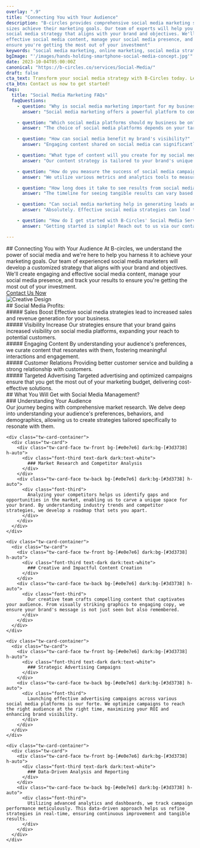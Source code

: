 ```yaml
---
overlay: ".9"
title: "Connecting You with Your Audience"
description: "B-circles provides comprehensive social media marketing services to help businesses of all 
sizes achieve their marketing goals. Our team of experts will help you develop a customized 
social media strategy that aligns with your brand and objectives. We'll create engaging and 
effective social media content, manage your social media presence, and track your results to 
ensure you're getting the most out of your investment"
keywords: "social media marketing, online marketing, social media strategy, customer engagement, brand awareness, digital marketing"
bgImage: "'/images/hands-holding-smartphone-social-media-concept.jpg'"
date: 2023-10-04T05:00:00Z
canonical: "https://b-circles.co/services/Social-Media/"
draft: false
cta_text: Transform your social media strategy with B-Circles today. Let's create a tailored plan to elevate your brand and connect with your audience.
cta_btn: Contact us now to get started!
faqs:
  title: "Social Media Marketing FAQs"
  faqQuestions:
    - question: "Why is social media marketing important for my business?"
      answer: "Social media marketing offers a powerful platform to connect with your audience, increase brand awareness, drive website traffic, and generate leads. It allows you to engage directly with your customers, build brand loyalty, and gain valuable insights into consumer behavior."

    - question: "Which social media platforms should my business be on?"
      answer: "The choice of social media platforms depends on your target audience and business objectives. We assess your industry, audience demographics, and goals to recommend platforms that align best with your brand. Common platforms include Facebook, Instagram, ☓, LinkedIn, Pinterest, and TikTok."

    - question: "How can social media benefit my brand's visibility?"
      answer: "Engaging content shared on social media can significantly increase your brand's visibility. Regular posts, interactions with followers, and strategic advertising campaigns can help your brand gain exposure, reach a wider audience, and increase brand recognition."

    - question: "What type of content will you create for my social media profiles?"
      answer: "Our content strategy is tailored to your brand's unique voice and goals. We create diverse content, including visually appealing graphics, engaging videos, informative blog posts, product highlights, user-generated content, polls, and interactive stories to keep your audience engaged."

    - question: "How do you measure the success of social media campaigns?"
      answer: "We utilize various metrics and analytics tools to measure the performance of your social media campaigns. Metrics such as engagement rate, reach, click-through rates, conversion rates, and social media follower growth are tracked. These insights help us assess the effectiveness of our strategies and make data-driven improvements."

    - question: "How long does it take to see results from social media marketing efforts?"
      answer: "The timeline for seeing tangible results can vary based on multiple factors, including your industry, goals, audience, and the strategies implemented. While some results, such as increased engagement or website traffic, may be noticeable sooner, achieving substantial ROI typically requires consistent effort over several months."

    - question: "Can social media marketing help in generating leads and sales for my business?"
      answer: "Absolutely. Effective social media strategies can lead to increased lead generation and ultimately drive sales. By targeting the right audience with engaging content and compelling calls-to-action, social media can drive traffic to your website and convert leads into customers."

    - question: "How do I get started with B-Circles' Social Media Services?"
      answer: "Getting started is simple! Reach out to us via our contact page or phone number to schedule a consultation. We'll discuss your goals, assess your needs, and craft a personalized strategy to kickstart your social media journey with us."

---
```


<div class="flex flex-col md:flex-row pb-5">
  <div class="md:w-1/2 md:pr-8">
    <div>
      ## Connecting You with Your Audience 
      At B-circles, we understand the power of social media and we're here to help you harness it to achieve your marketing goals. Our team of experienced social media marketers will develop a customized strategy that aligns with your brand and objectives. We'll create engaging and effective social media content, manage your social media presence, and track your results to ensure you're getting the most out of your investment.
    </div>
    <div class="flex flex-col md:flex-row items-center justify-between w-full">
      <a href="/contact-us" target="_blank" class="font-primary relative shadow-md font-bold mt-5 py-1 text-white uppercase cursor-pointer bg-primary rounded-xl text-lg text-center w-full hover:text-white">
        <span class="absolute -right-[15px] -top-[17px] animate-ping inline-flex rounded-full h-10 w-10 bg-primary"></span>
        Contact Us Now
      </a>
    </div>
  </div>
  <div class="md:w-1/2 md:mt-0 mb-5">
    <img src="/images/hands-holding-smartphone-social-media-concept.jpg" alt="Creative Design" class="object-fit w-full rounded-xl shadow-md"></img>
  </div>
</div>
<section class="section pb-0">
  <div class="service_section_title bg-primary p-4 rounded-2xl">
    ## Social Media Profits:
  </div>

  <div class="mt-5 grid gap-x-2 md:grid-cols-5 lg:gap-x-12">
    <div class="mb-12 md:mb-0">
      <div class="inline-block rounded-md bg-primary-100 p-4 text-primary">
        <img src="/images/increase.png" alt="" class="w-[60px] m-0"></img>
      </div>
      ##### Sales Boost
      Effective social media strategies lead to increased sales and revenue generation for your business.
    </div>
    <div class="mb-12 md:mb-0">
      <div class="inline-block rounded-md bg-primary-100 p-4 text-primary">
        <img src="/images/eye.png" alt="" class="w-[60px] m-0"></img>
      </div>
      ##### Visibility Increase
      Our strategies ensure that your brand gains increased visibility on social media platforms, expanding your reach to potential customers.
    </div>
    <div class="mb-12 md:mb-0">
      <div class="inline-block rounded-md bg-primary-100 p-4 text-primary">
        <img src="/images/content.png" alt="" class="w-[60px] m-0"></img>
      </div>
      ##### Engaging Content
      By understanding your audience's preferences, we curate content that resonates with them, fostering meaningful interactions and engagement.
    </div>
    <div class="mb-12 md:mb-0">
      <div class="inline-block rounded-md bg-primary-100 p-4 text-primary">
        <img src="/images/operator.png" alt="" class="w-[60px] m-0"></img>
      </div>
      ##### Customer Relations
      Providing better customer service and building a strong relationship with customers.
    </div>
    <div class="mb-12 md:mb-0">
      <div class="inline-block rounded-md bg-primary-100 p-4 text-primary">
        <img src="/images/ads.png" alt="" class="w-[60px] m-0"></img>
      </div>
      ##### Targeted Advertising
      Targeted advertising and optimized campaigns ensure that you get the most out of your marketing budget, delivering cost-effective solutions.
    </div>
  </div>
</section>

<section class="section" data-aos="fade-up">
  <div class="service_section_title bg-primary p-4 rounded-2xl mb-5">
    ## What You Will Get with Social Media Management?
  </div>

  <div class="grid gap-x-2 gap-y-2 sm:grid-cols-2 lg:grid-cols-3" data-aos="zoom-in">
    <div class="tw-card-container">
      <div class="tw-card">
        <div class="tw-card-face tw-front bg-[#e0e7e6] dark:bg-[#3d3738] h-auto">
          <div class="font-third text-dark dark:text-white">
            ### Understanding Your Audience
          </div>
        </div>
        <div class="tw-card-face tw-back bg-[#e0e7e6] dark:bg-[#3d3738] h-auto">
          <div class="font-third">
            Our journey begins with comprehensive market research. We delve deep into understanding your audience's preferences, behaviors, and demographics, allowing us to create strategies tailored specifically to resonate with them.
          </div>
        </div>
      </div>
    </div>

    <div class="tw-card-container">
      <div class="tw-card">
        <div class="tw-card-face tw-front bg-[#e0e7e6] dark:bg-[#3d3738] h-auto">
          <div class="font-third text-dark dark:text-white">
            ### Market Research and Competitor Analysis
          </div>
        </div>
        <div class="tw-card-face tw-back bg-[#e0e7e6] dark:bg-[#3d3738] h-auto">
          <div class="font-third">
            Analyzing your competitors helps us identify gaps and opportunities in the market, enabling us to carve a unique space for your brand. By understanding industry trends and competitor strategies, we develop a roadmap that sets you apart.
          </div>
        </div>
      </div>
    </div>

    <div class="tw-card-container">
      <div class="tw-card">
        <div class="tw-card-face tw-front bg-[#e0e7e6] dark:bg-[#3d3738] h-auto">
          <div class="font-third text-dark dark:text-white">
            ### Creative and Impactful Content Creation
          </div>
        </div>
        <div class="tw-card-face tw-back bg-[#e0e7e6] dark:bg-[#3d3738] h-auto">
          <div class="font-third">
            Our creative team crafts compelling content that captivates your audience. From visually striking graphics to engaging copy, we ensure your brand's message is not just seen but also remembered.
          </div>
        </div>
      </div>
    </div>

    <div class="tw-card-container">
      <div class="tw-card">
        <div class="tw-card-face tw-front bg-[#e0e7e6] dark:bg-[#3d3738] h-auto">
          <div class="font-third text-dark dark:text-white">
            ### Strategic Advertising Campaigns
          </div>
        </div>
        <div class="tw-card-face tw-back bg-[#e0e7e6] dark:bg-[#3d3738] h-auto">
          <div class="font-third">
            Launching effective advertising campaigns across various social media platforms is our forte. We optimize campaigns to reach the right audience at the right time, maximizing your ROI and enhancing brand visibility.
          </div>
        </div>
      </div>
    </div>

    <div class="tw-card-container">
      <div class="tw-card">
        <div class="tw-card-face tw-front bg-[#e0e7e6] dark:bg-[#3d3738] h-auto">
          <div class="font-third text-dark dark:text-white">
            ### Data-Driven Analysis and Reporting
          </div>
        </div>
        <div class="tw-card-face tw-back bg-[#e0e7e6] dark:bg-[#3d3738] h-auto">
          <div class="font-third">
            Utilizing advanced analytics and dashboards, we track campaign performance meticulously. This data-driven approach helps us refine strategies in real-time, ensuring continuous improvement and tangible results.
          </div>
        </div>
      </div>
    </div>
  </div>
</section>


